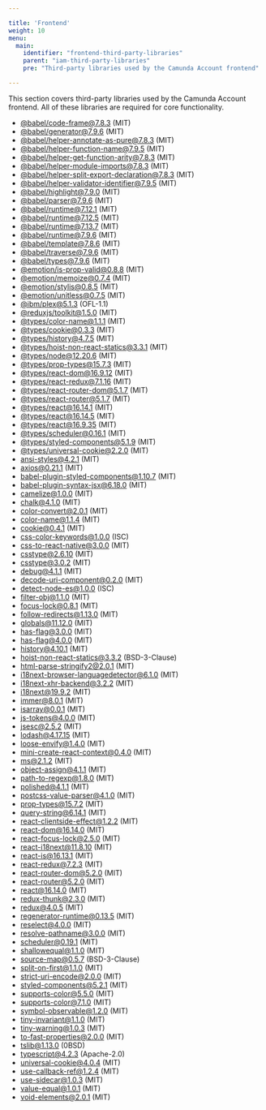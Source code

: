 ```yaml
---

title: 'Frontend'
weight: 10
menu:
  main:
    identifier: "frontend-third-party-libraries"
    parent: "iam-third-party-libraries"
    pre: "Third-party libraries used by the Camunda Account frontend"

---
```


This section covers third-party libraries used by the Camunda Account frontend.
All of these libraries are required for core functionality.

* [@babel/code-frame@7.8.3](https://github.com/babel/babel/tree/master/packages/babel-code-frame) (MIT)
* [@babel/generator@7.9.6](https://github.com/babel/babel/tree/master/packages/babel-generator) (MIT)
* [@babel/helper-annotate-as-pure@7.8.3](https://github.com/babel/babel/tree/master/packages/babel-helper-annotate-as-pure) (MIT)
* [@babel/helper-function-name@7.9.5](https://github.com/babel/babel/tree/master/packages/babel-helper-function-name) (MIT)
* [@babel/helper-get-function-arity@7.8.3](https://github.com/babel/babel/tree/master/packages/babel-helper-get-function-arity) (MIT)
* [@babel/helper-module-imports@7.8.3](https://github.com/babel/babel/tree/master/packages/babel-helper-module-imports) (MIT)
* [@babel/helper-split-export-declaration@7.8.3](https://github.com/babel/babel/tree/master/packages/babel-helper-split-export-declaration) (MIT)
* [@babel/helper-validator-identifier@7.9.5](https://github.com/babel/babel/tree/master/packages/babel-helper-validator-identifier) (MIT)
* [@babel/highlight@7.9.0](https://github.com/babel/babel/tree/master/packages/babel-highlight) (MIT)
* [@babel/parser@7.9.6](https://github.com/babel/babel/tree/master/packages/babel-parser) (MIT)
* [@babel/runtime@7.12.1](https://github.com/babel/babel) (MIT)
* [@babel/runtime@7.12.5](https://github.com/babel/babel) (MIT)
* [@babel/runtime@7.13.7](https://github.com/babel/babel) (MIT)
* [@babel/runtime@7.9.6](https://github.com/babel/babel) (MIT)
* [@babel/template@7.8.6](https://github.com/babel/babel/tree/master/packages/babel-template) (MIT)
* [@babel/traverse@7.9.6](https://github.com/babel/babel/tree/master/packages/babel-traverse) (MIT)
* [@babel/types@7.9.6](https://github.com/babel/babel/tree/master/packages/babel-types) (MIT)
* [@emotion/is-prop-valid@0.8.8](https://github.com/emotion-js/emotion/tree/master/packages/is-prop-valid) (MIT)
* [@emotion/memoize@0.7.4](https://github.com/emotion-js/emotion/tree/master/packages/memoize) (MIT)
* [@emotion/stylis@0.8.5](https://github.com/emotion-js/emotion/tree/master/packages/stylis) (MIT)
* [@emotion/unitless@0.7.5](https://github.com/emotion-js/emotion/tree/master/packages/unitless) (MIT)
* [@ibm/plex@5.1.3](https://github.com/ibm/plex) (OFL-1.1)
* [@reduxjs/toolkit@1.5.0](https://github.com/reduxjs/redux-toolkit) (MIT)
* [@types/color-name@1.1.1](https://github.com/DefinitelyTyped/DefinitelyTyped) (MIT)
* [@types/cookie@0.3.3](https://github.com/DefinitelyTyped/DefinitelyTyped) (MIT)
* [@types/history@4.7.5](https://github.com/DefinitelyTyped/DefinitelyTyped) (MIT)
* [@types/hoist-non-react-statics@3.3.1](https://github.com/DefinitelyTyped/DefinitelyTyped) (MIT)
* [@types/node@12.20.6](https://github.com/DefinitelyTyped/DefinitelyTyped) (MIT)
* [@types/prop-types@15.7.3](https://github.com/DefinitelyTyped/DefinitelyTyped) (MIT)
* [@types/react-dom@16.9.12](https://github.com/DefinitelyTyped/DefinitelyTyped) (MIT)
* [@types/react-redux@7.1.16](https://github.com/DefinitelyTyped/DefinitelyTyped) (MIT)
* [@types/react-router-dom@5.1.7](https://github.com/DefinitelyTyped/DefinitelyTyped) (MIT)
* [@types/react-router@5.1.7](https://github.com/DefinitelyTyped/DefinitelyTyped) (MIT)
* [@types/react@16.14.1](https://github.com/DefinitelyTyped/DefinitelyTyped) (MIT)
* [@types/react@16.14.5](https://github.com/DefinitelyTyped/DefinitelyTyped) (MIT)
* [@types/react@16.9.35](https://github.com/DefinitelyTyped/DefinitelyTyped) (MIT)
* [@types/scheduler@0.16.1](https://github.com/DefinitelyTyped/DefinitelyTyped) (MIT)
* [@types/styled-components@5.1.9](https://github.com/DefinitelyTyped/DefinitelyTyped) (MIT)
* [@types/universal-cookie@2.2.0](https://github.com/DefinitelyTyped/DefinitelyTyped) (MIT)
* [ansi-styles@4.2.1](https://github.com/chalk/ansi-styles) (MIT)
* [axios@0.21.1](https://github.com/axios/axios) (MIT)
* [babel-plugin-styled-components@1.10.7](https://github.com/styled-components/babel-plugin-styled-components) (MIT)
* [babel-plugin-syntax-jsx@6.18.0](https://github.com/babel/babel/tree/master/packages/babel-plugin-syntax-jsx) (MIT)
* [camelize@1.0.0](http://substack.net) (MIT)
* [chalk@4.1.0](https://github.com/chalk/chalk) (MIT)
* [color-convert@2.0.1](https://github.com/Qix-/color-convert) (MIT)
* [color-name@1.1.4](https://github.com/colorjs/color-name) (MIT)
* [cookie@0.4.1](https://github.com/jshttp/cookie) (MIT)
* [css-color-keywords@1.0.0](https://github.com/sonicdoe/css-color-keywords) (ISC)
* [css-to-react-native@3.0.0](https://github.com/styled-components/css-to-react-native) (MIT)
* [csstype@2.6.10](https://github.com/frenic/csstype) (MIT)
* [csstype@3.0.2](https://github.com/frenic/csstype) (MIT)
* [debug@4.1.1](https://github.com/visionmedia/debug) (MIT)
* [decode-uri-component@0.2.0](https://github.com/SamVerschueren/decode-uri-component) (MIT)
* [detect-node-es@1.0.0](https://github.com/thekashey/detect-node) (ISC)
* [filter-obj@1.1.0](https://github.com/sindresorhus/filter-obj) (MIT)
* [focus-lock@0.8.1](https://github.com/theKashey/focus-lock) (MIT)
* [follow-redirects@1.13.0](https://ruben.verborgh.org/) (MIT)
* [globals@11.12.0](https://github.com/sindresorhus/globals) (MIT)
* [has-flag@3.0.0](https://github.com/sindresorhus/has-flag) (MIT)
* [has-flag@4.0.0](https://github.com/sindresorhus/has-flag) (MIT)
* [history@4.10.1](https://github.com/ReactTraining/history) (MIT)
* [hoist-non-react-statics@3.3.2](https://github.com/mridgway/hoist-non-react-statics) (BSD-3-Clause)
* [html-parse-stringify2@2.0.1](https://github.com/rayd/html-parse-stringify2) (MIT)
* [i18next-browser-languagedetector@6.1.0](https://github.com/jamuhl) (MIT)
* [i18next-xhr-backend@3.2.2](https://github.com/jamuhl) (MIT)
* [i18next@19.9.2](https://github.com/jamuhl) (MIT)
* [immer@8.0.1](https://github.com/immerjs/immer) (MIT)
* [isarray@0.0.1](http://juliangruber.com) (MIT)
* [js-tokens@4.0.0](https://github.com/lydell/js-tokens) (MIT)
* [jsesc@2.5.2](https://mathiasbynens.be/) (MIT)
* [lodash@4.17.15](https://github.com/lodash/lodash) (MIT)
* [loose-envify@1.4.0](https://github.com/zertosh/loose-envify) (MIT)
* [mini-create-react-context@0.4.0](https://github.com/StringEpsilon/mini-create-react-context) (MIT)
* [ms@2.1.2](https://github.com/zeit/ms) (MIT)
* [object-assign@4.1.1](https://github.com/sindresorhus/object-assign) (MIT)
* [path-to-regexp@1.8.0](https://github.com/pillarjs/path-to-regexp) (MIT)
* [polished@4.1.1](https://polished.js.org) (MIT)
* [postcss-value-parser@4.1.0](https://github.com/TrySound/postcss-value-parser) (MIT)
* [prop-types@15.7.2](https://github.com/facebook/prop-types) (MIT)
* [query-string@6.14.1](https://sindresorhus.com) (MIT)
* [react-clientside-effect@1.2.2](http://github.com/gaearon) (MIT)
* [react-dom@16.14.0](https://github.com/facebook/react) (MIT)
* [react-focus-lock@2.5.0](https://github.com/theKashey/react-focus-lock) (MIT)
* [react-i18next@11.8.10](https://github.com/jamuhl) (MIT)
* [react-is@16.13.1](https://github.com/facebook/react) (MIT)
* [react-redux@7.2.3](https://github.com/gaearon) (MIT)
* [react-router-dom@5.2.0](https://github.com/ReactTraining/react-router) (MIT)
* [react-router@5.2.0](https://github.com/ReactTraining/react-router) (MIT)
* [react@16.14.0](https://github.com/facebook/react) (MIT)
* [redux-thunk@2.3.0](https://github.com/reduxjs/redux-thunk) (MIT)
* [redux@4.0.5](https://github.com/reduxjs/redux) (MIT)
* [regenerator-runtime@0.13.5](https://github.com/facebook/regenerator/tree/master/packages/regenerator-runtime) (MIT)
* [reselect@4.0.0](https://github.com/reduxjs/reselect) (MIT)
* [resolve-pathname@3.0.0](https://github.com/mjackson/resolve-pathname) (MIT)
* [scheduler@0.19.1](https://github.com/facebook/react) (MIT)
* [shallowequal@1.1.0](https://github.com/dashed/shallowequal) (MIT)
* [source-map@0.5.7](https://github.com/mozilla/source-map) (BSD-3-Clause)
* [split-on-first@1.1.0](https://github.com/sindresorhus/split-on-first) (MIT)
* [strict-uri-encode@2.0.0](https://github.com/kevva/strict-uri-encode) (MIT)
* [styled-components@5.2.1](https://github.com/styled-components/styled-components) (MIT)
* [supports-color@5.5.0](https://github.com/chalk/supports-color) (MIT)
* [supports-color@7.1.0](https://github.com/chalk/supports-color) (MIT)
* [symbol-observable@1.2.0](https://github.com/blesh/symbol-observable) (MIT)
* [tiny-invariant@1.1.0](https://github.com/alexreardon/tiny-invariant) (MIT)
* [tiny-warning@1.0.3](https://github.com/alexreardon/tiny-warning) (MIT)
* [to-fast-properties@2.0.0](https://github.com/sindresorhus/to-fast-properties) (MIT)
* [tslib@1.13.0](https://github.com/Microsoft/tslib) (0BSD)
* [typescript@4.2.3](https://github.com/Microsoft/TypeScript) (Apache-2.0)
* [universal-cookie@4.0.4](https://github.com/reactivestack/cookies) (MIT)
* [use-callback-ref@1.2.4](https://github.com/theKashey/use-callback-ref) (MIT)
* [use-sidecar@1.0.3](https://www.npmjs.com/package/use-sidecar) (MIT)
* [value-equal@1.0.1](https://github.com/mjackson/value-equal) (MIT)
* [void-elements@2.0.1](https://github.com/hemanth/void-elements) (MIT)